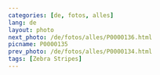 ```yaml
---
categories: [de, fotos, alles]
lang: de
layout: photo
next_photo: /de/fotos/alles/P0000136.html
picname: P0000135
prev_photo: /de/fotos/alles/P0000134.html
tags: [Zebra Stripes]
---
```

